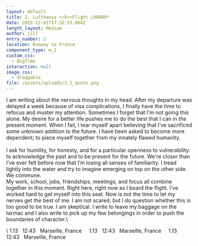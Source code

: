 ```yaml
---
layout: default
title: 2. Lufthansa </br>Flight LH0089*
date: 2015-12-01T17:32:53.068Z
length_layout: Medium
author: jill
entry_number: 2
location: Runway to France
component_type: m_2
custom_css:
  - BigTime
interaction: null
image_css:
  - draggable
file: /assets/uploads/2_2_quote.png
---
```

I am writing about the nervous thoughts in my head. After my departure was delayed a week because of visa complications, I finally have the time to refocus and muster my attention. Sometimes I forget that I'm not going this alone. My desire for a better life pushes me to do the best that I can in the present moment. When I fail, I tear myself apart believing that I’ve sacrificed some unknown addition to the future. I have been asked to become more dependent; to piece myself together from my innately flawed humanity.\
\
I ask for humility, for honesty, and for a particular openness to vulnerability: to acknowledge the past and to be present for the future. We're closer than I’ve ever felt before now that I’m losing all senses of familiarity. I tread lightly into the water and try to imagine emerging on top on the other side. <span class="blackletter">We commune</span>.
\
My work, school, jobs, friendships, meetings, and focus all combine together in this moment. Right here, right now as I board the flight. I’ve worked hard to get myself into this seat. Now is not the time to let my nerves get the best of me. I am not scared, but I do question whether this is too good to be true. I am skeptical. I write to leave my baggage on the tarmac and I also write to pick up my few belongings in order to push the boundaries of character.\

<p class="marquee">\
<span>1.13 &nbsp; 12:43 &nbsp; Marseille, France &nbsp;&nbsp;&nbsp; 1.13 &nbsp; 12:43 &nbsp; Marseille, France &nbsp;&nbsp;&nbsp; 1.13 &nbsp; 12:43 &nbsp; Marseille, France &nbsp;&nbsp;&nbsp;</span>
</p>
